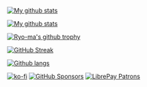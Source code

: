 [![My github stats](https://github-readme-stats.vercel.app/api?username=noraj&show_icons=true&theme=nord&include_all_commits=true)][ghr]

[![My github stats](https://github-readme-stats.vercel.app/api?username=noraj&show_icons=true&theme=nord&include_all_commits=false&hide=stars,prs,issues,contribs&hide_rank=true&hide_title=true)][ghr]

[![Ryo-ma's github trophy](https://github-profile-trophy.vercel.app/?username=noraj&row=1&theme=nord)][gpt]

[![GitHub Streak](https://github-readme-streak-stats.herokuapp.com?user=noraj&theme=nord)][gss]

[![Github langs](https://github-readme-stats.vercel.app/api/top-langs/?username=noraj&layout=compact&langs_count=10&hide=javascript,html,css,php,tsql,hack&theme=nord)][ghr]

[![ko-fi](https://ko-fi.com/img/githubbutton_sm.svg)](https://ko-fi.com/N4N837PBF)
[![GitHub Sponsors](https://img.shields.io/github/sponsors/noraj?label=github%20sponsors)](https://github.com/sponsors/noraj)
[![LibrePay Patrons](https://img.shields.io/liberapay/patrons/noraj.svg?logo=liberapay)](https://liberapay.com/noraj/)

[ghr]:https://github.com/anuraghazra/github-readme-stats
[gpt]:https://github.com/ryo-ma/github-profile-trophy
[gss]:https://git.io/streak-stats
